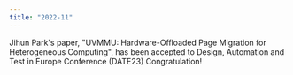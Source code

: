 ```yaml
---
title: "2022-11"
---
```


Jihun Park's paper, "UVMMU: Hardware-Offloaded Page Migration for Heterogeneous Computing", has been accepted to Design, Automation and Test in Europe Conference (DATE23) Congratulation!
